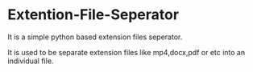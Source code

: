 # Extention-File-Seperator

It is a simple python based extension files seperator.

It is used to be separate extension files like mp4,docx,pdf or etc into an individual file.
